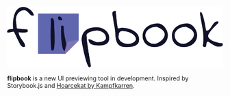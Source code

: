 <div align="center">
	<img src="assets/logo-906.png" alt="flipbook">
</div>

**flipbook** is a new UI previewing tool in development. Inspired by
Storybook.js and [Hoarcekat by Kampfkarren](https://github.com/kampfkarren/hoarcekat).
